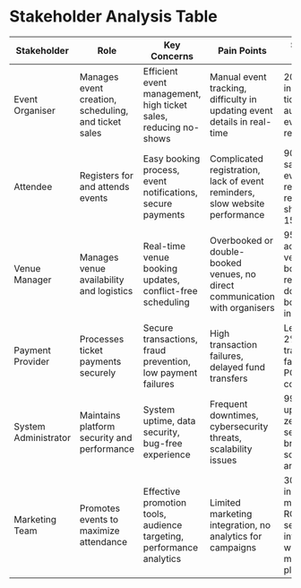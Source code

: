 # Stakeholder Analysis Table

| **Stakeholder**        | Role | Key Concerns | Pain Points | Success Metrics |
|--------------------|------|-------------|-------------|-----------------|
| Event Organiser   | Manages event creation, scheduling, and ticket sales | Efficient event management, high ticket sales, reducing no-shows | Manual event tracking, difficulty in updating event details in real-time | 20% increase in ticket sales, automated event reminders |
| Attendee          | Registers for and attends events | Easy booking process, event notifications, secure payments | Complicated registration, lack of event reminders, slow website performance | 90% user satisfaction, event reminders reduce no-shows by 15% |
| Venue Manager     | Manages venue availability and logistics | Real-time venue booking updates, conflict-free scheduling | Overbooked or double-booked venues, no direct communication with organisers | 95% accuracy in venue booking, reduced double-booking incidents |
| Payment Provider  | Processes ticket payments securely | Secure transactions, fraud prevention, low payment failures | High transaction failures, delayed fund transfers | Less than 2% transaction failures, full PCI-DSS compliance |
| System Administrator | Maintains platform security and performance | System uptime, data security, bug-free experience | Frequent downtimes, cybersecurity threats, scalability issues | 99.9% uptime, zero security breaches, scalable architecture |
| Marketing Team    | Promotes events to maximize attendance | Effective promotion tools, audience targeting, performance analytics | Limited marketing integration, no analytics for campaigns | 30% increase in marketing ROI, seamless integration with social media platforms |

